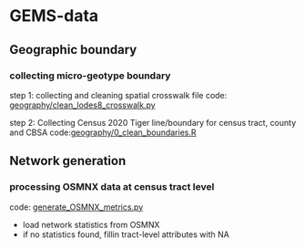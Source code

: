 # GEMS-data

## Geographic boundary
### collecting micro-geotype boundary
step 1: collecting and cleaning spatial crosswalk file
code: [geography/clean_lodes8_crosswalk.py](clean_lodes8_crosswalk.py)

step 2: Collecting Census 2020 Tiger line/boundary for census tract, county and CBSA
code:[geography/0_clean_boundaries.R](0_clean_boundaries.R)

## Network generation
### processing OSMNX data at census tract level
code: [generate_OSMNX_metrics.py](network/generate_OSMNX_metrics.py)
* load network statistics from OSMNX
* if no statistics found, fillin tract-level attributes with NA
